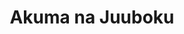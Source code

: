 --- 
title: "Akuma na Juuboku"
publishdate: "2019-2-11T16:48:46+02:00"
src: "https://365manga.net/manga/akuma-na-juuboku"
image: "https://data.365manga.net/images/thumbnails/30575-akuma-na-juuboku.jpg"
description: " There is a place where anyone can be a princess, it's a Hime cafe, the place where the heartbroken Shiori meets the servant Kisaragi, Kind and cool... a real dream boy, or so she thought. But in real life he's mean and bullies her. There's even rumors about him being a former yankee as well. He's an employee at the cafe and acts completely different at…"
---